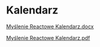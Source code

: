 # Kalendarz

[Myślenie Reactowe Kalendarz.docx](https://github.com/RadzioN/appcalendar/files/8365559/Myslenie.Reactowe.Kalendarz.docx)

[Myślenie Reactowe Kalendarz.pdf](https://github.com/RadzioN/appcalendar/files/8365560/Myslenie.Reactowe.Kalendarz.pdf)

